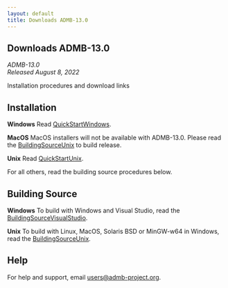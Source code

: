 ```yaml
---
layout: default
title: Downloads ADMB-13.0
---
```


Downloads ADMB-13.0
------------------

*ADMB-13.0*  
*Released August 8, 2022*  

Installation procedures and download links

Installation
------------

**Windows** Read [QuickStartWindows](QuickStartWindows.md).  

**MacOS** MacOS installers will not be available with ADMB-13.0. Please read the [BuildingSourceUnix](BuildingSourceUnix.md) to build release.

**Unix** Read [QuickStartUnix](QuickStartUnix.md).

For all others, read the building source procedures below.

Building Source
---------------

**Windows** To build with Windows and Visual Studio, read the [BuildingSourceVisualStudio](BuildingSourceVisualStudio.md).   

**Unix** To build with Linux, MacOS, Solaris BSD or MinGW-w64 in Windows, read the [BuildingSourceUnix](BuildingSourceUnix.md).

Help
----

For help and support, email <users@admb-project.org>.

